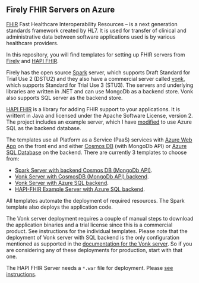 Firely FHIR Servers on Azure
-----------------------------

[FHIR](hl7.org/fhir) Fast Healthcare Interoperability Resources – is a next generation standards framework created by HL7. It is used for transfer of clinical and administrative data between software applications used is by various healthcare providers. 

In this repository, you will find templates for setting up FHIR servers from [Firely](https://fire.ly) and [HAPI FHIR](http://hapifhir.io/).

Firely has the open source [Spark](https://github.com/FirelyTeam/spark) server, which supports Draft Standard for Trial Use 2 (DSTU2) and they also have a commercial server called [vonk](https://fire.ly/vonk), which supports Standard for Trial Use 3 (STU3). The servers and underlying libraries are written in .NET and can use MongoDb as a backend store. Vonk also supports SQL server as the backend store. 

[HAPI FHIR](http://hapifhir.io/) is a library for adding FHIR support to your applications. It is writtent in Java and licensed under the Apache Software License, version 2. The project includes an example server, which I have [modified](https://github.com/hansenms/hapi-fhir/tree/azuresql) to use Azure SQL as the backend database. 

The templates use all Platform as a Service (PaaS) services with [Azure Web App](https://azure.microsoft.com/en-us/services/app-service/web/) on the front end and either [Cosmos DB](https://azure.microsoft.com/en-us/services/cosmos-db/) (with MongoDb API) or [Azure SQL Database](https://azure.microsoft.com/en-us/services/sql-database/) on the backend. There are currently 3 templates to choose from:

* [Spark Server with backend Cosmos DB (MongoDb API)](spark/).
* [Vonk Server with CosmosDB (MongoDb API) backend](vonk-cosmosdb/).
* [Vonk Server with Azure SQL backend](vonk-sql/).
* [HAPI-FHIR Example Server with Azure SQL backend](hapi-fhir-sql/).

All templates automate the deployment of required resources. The Spark template also deploys the application code. 

The Vonk server deployment requires a couple of manual steps to download the application binaries and a trial license since this is a commercial product. See instructions for the individual templates. Please note that the deployment of Vonk server with SQL backend is the only configuration mentioned as supported in the [documentation for the Vonk server](https://simplifier.net/vonk). So if you are considering any of these deployments for production, start with that one. 

The HAPI FHIR Server needs a `*.war` file for deployment. Please [see instructions](hapi-fhir-sql/). 

